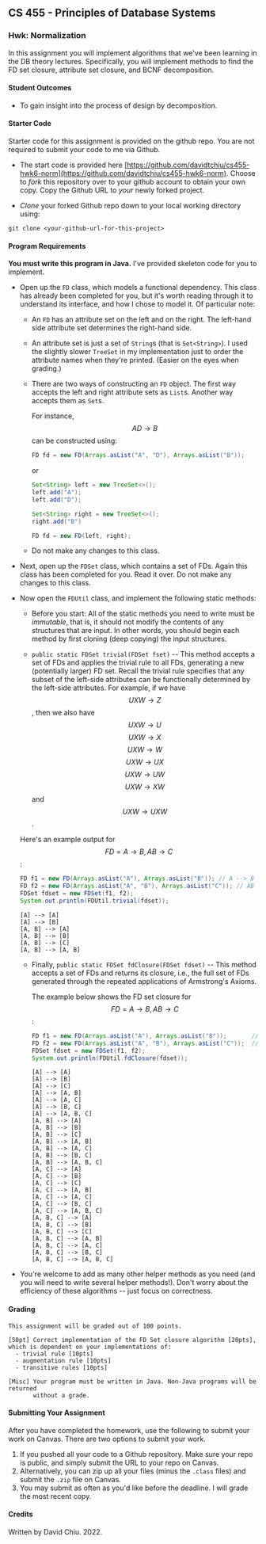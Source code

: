 ## CS 455 - Principles of Database Systems

### Hwk: Normalization
In this assignment you will implement algorithms that we've been learning in the DB theory lectures. Specifically, you will implement methods to find the FD set closure, attribute set closure, and BCNF decomposition.


#### Student Outcomes

- To gain insight into the process of design by decomposition.


#### Starter Code

Starter code for this assignment is provided on the github repo. You are not required to submit your code to me via Github.

- The start code is provided here [https://github.com/davidtchiu/cs455-hwk6-norm](https://github.com/davidtchiu/cs455-hwk6-norm). Choose to _*fork*_ this repository over to your github account to obtain your own copy. Copy the Github URL to _your_ newly forked project.

-  _*Clone*_ your forked Github repo down to your local working directory using:

  ```
  git clone <your-github-url-for-this-project>
  ```

#### Program Requirements

**You must write this program in Java.** I've provided skeleton code for you to implement. 

- Open up the `FD` class, which models a functional dependency. This class has already been completed for you, but it's worth reading through it to understand its interface, and how I chose to model it. Of particular note:
  - An `FD` has an attribute set on the left and on the right. The left-hand side attribute set determines the right-hand side.
  - An attribute set is just a set of `String`s (that is `Set<String>`). I used the slightly slower `TreeSet` in my implementation just to order the attribute names when they're printed. (Easier on the eyes when grading.)
  - There are two ways of constructing an `FD` object. The first way accepts the left and right attribute sets as `List`s. Another way accepts them as `Set`s.

    For instance, $$AD \rightarrow B$$ can be constructed using:
    ```java
    FD fd = new FD(Arrays.asList("A", "D"), Arrays.asList("B"));
    ```
    or
    ```java
    Set<String> left = new TreeSet<>();
    left.add("A");
    left.add("D");

    Set<String> right = new TreeSet<>();
    right.add("B")
    
    FD fd = new FD(left, right);
    ```
  - Do not make any changes to this class.

- Next, open up the `FDSet` class, which contains a set of FDs. Again this class has been completed for you. Read it over. Do not make any changes to this class.

- Now open the `FDUtil` class, and implement  the following static methods:
  - Before you start: All of the static methods you need to write must be *immutable*, that is, it should not modify the contents of any structures that are input. In other words, you should begin each method by first cloning (deep copying) the input structures.

  - `public static FDSet trivial(FDSet fset)` -- This method accepts a set of FDs and applies the trivial rule to all FDs, generating a new (potentially larger) FD set. Recall the trivial rule specifies that any subset of the left-side attributes can be functionally determined by the left-side attributes. For example, if we have $$UXW \rightarrow Z$$, then we also have $$UXW \rightarrow U$$ $$UXW \rightarrow X$$ $$UXW \rightarrow W$$ $$UXW \rightarrow UX$$ $$UXW \rightarrow UW$$ $$UXW \rightarrow XW$$ and $$UXW \rightarrow UXW$$.
  
  Here's an example output for $$FD = {A \rightarrow B, AB \rightarrow C}$$:
    ```java
    FD f1 = new FD(Arrays.asList("A"), Arrays.asList("B")); // A --> B
    FD f2 = new FD(Arrays.asList("A", "B"), Arrays.asList("C")); // AB --> C
    FDSet fdset = new FDSet(f1, f2);
    System.out.println(FDUtil.trivial(fdset));
    ```
    ```
    [A] --> [A]
    [A] --> [B]
    [A, B] --> [A]
    [A, B] --> [B]
    [A, B] --> [C]
    [A, B] --> [A, B]
    ```


  - Finally, `public static FDSet fdClosure(FDSet fdset)` -- This method accepts a set of FDs and returns its closure, i.e., the full set of FDs generated through the repeated applications of Armstrong's Axioms. 
    
    The example below shows the FD set closure for $$FD = {A \rightarrow B, AB \rightarrow C}$$:
    ```java
    FD f1 = new FD(Arrays.asList("A"), Arrays.asList("B"));       // A --> B
    FD f2 = new FD(Arrays.asList("A", "B"), Arrays.asList("C"));  // AB --> C
    FDSet fdset = new FDSet(f1, f2);
    System.out.println(FDUtil.fdClosure(fdset));
    ```
    ```
    [A] --> [A]
    [A] --> [B]
    [A] --> [C]
    [A] --> [A, B]
    [A] --> [A, C]
    [A] --> [B, C]
    [A] --> [A, B, C]
    [A, B] --> [A]
    [A, B] --> [B]
    [A, B] --> [C]
    [A, B] --> [A, B]
    [A, B] --> [A, C]
    [A, B] --> [B, C]
    [A, B] --> [A, B, C]
    [A, C] --> [A]
    [A, C] --> [B]
    [A, C] --> [C]
    [A, C] --> [A, B]
    [A, C] --> [A, C]
    [A, C] --> [B, C]
    [A, C] --> [A, B, C]
    [A, B, C] --> [A]
    [A, B, C] --> [B]
    [A, B, C] --> [C]
    [A, B, C] --> [A, B]
    [A, B, C] --> [A, C]
    [A, B, C] --> [B, C]
    [A, B, C] --> [A, B, C]
    ```

- You're welcome to add as many other helper methods as you need (and you will need to write several helper methods!). Don't worry about the efficiency of these algorithms -- just focus on correctness.


#### Grading

```
This assignment will be graded out of 100 points.

[50pt] Correct implementation of the FD Set closure algorithm [20pts], 
which is dependent on your implementations of:
  - trivial rule [10pts]
  - augmentation rule [10pts]
  - transitive rules [10pts]

[Misc] Your program must be written in Java. Non-Java programs will be returned
       without a grade.
```

#### Submitting Your Assignment

After you have completed the homework, use the following to submit your work on Canvas. There are two options to submit your work.

1. If you pushed all your code to a Github repository. Make sure your repo is public, and simply submit the URL to your repo on Canvas.
2. Alternatively, you can zip up all your files (minus the `.class` files) and submit the `.zip` file on Canvas.
3. You may submit as often as you'd like before the deadline. I will grade the most recent copy.

#### Credits

Written by David Chiu. 2022.
